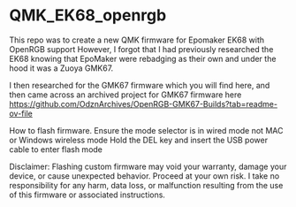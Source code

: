 # QMK_EK68_openrgb
This repo was to create a new QMK firmware for Epomaker EK68 with OpenRGB support
However, I forgot that I had previously researched the EK68 knowing that EpoMaker were rebadging as their own and under the hood it was a Zuoya GMK67.

I then researched for the GMK67 firmware which you will find here, and then came across an archived project for GMK67 firmware here 
https://github.com/OdznArchives/OpenRGB-GMK67-Builds?tab=readme-ov-file

How to flash firmware.
Ensure the mode selector is in wired mode not MAC or Windows wireless mode
Hold the DEL key and insert the USB power cable to enter flash mode

Disclaimer:
Flashing custom firmware may void your warranty, damage your device, or cause unexpected behavior. Proceed at your own risk. I take no responsibility for any harm, data loss, or malfunction resulting from the use of this firmware or associated instructions.
